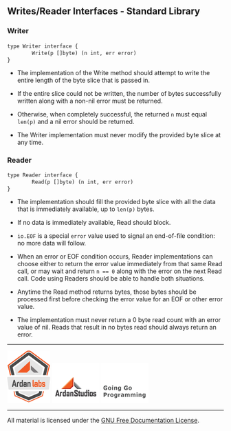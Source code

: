 ## Writes/Reader Interfaces - Standard Library

### Writer

	type Writer interface {
	        Write(p []byte) (n int, err error)
	}

* The implementation of the Write method should attempt to write the entire length
  of the byte slice that is passed in.

* If the entire slice could not be written, the number of bytes successfully written
  along with a non-nil error must be returned.

* Otherwise, when completely successful, the returned `n` must equal `len(p)` and a
  nil error should be returned.

* The Writer implementation must never modify the provided byte slice at any time.

### Reader

	type Reader interface {
	        Read(p []byte) (n int, err error)
	}

* The implementation should fill the provided byte slice with all the data that is
  immediately available, up to `len(p)` bytes.

* If no data is immediately available, Read should block.

* `io.EOF` is a special `error` value used to signal an end-of-file condition: no more
  data will follow.

* When an error or EOF condition occurs, Reader implementations can choose either
  to return the error value immediately from that same Read call, or may wait and return
  `n == 0` along with the error on the next Read call. Code using Readers should be able
  to handle both situations.

* Anytime the Read method returns bytes, those bytes should be processed first before
  checking the error value for an EOF or other error value.

* The implementation must never return a 0 byte read count with an error value of nil.
  Reads that result in no bytes read should always return an error.

___
[![Ardan Labs](../../../00-slides/images/ggt_logo.png)](http://www.ardanlabs.com)
[![Ardan Studios](../../../00-slides/images/ardan_logo.png)](http://www.ardanstudios.com)
[![GoingGo Blog](../../../00-slides/images/ggb_logo.png)](http://www.goinggo.net)
___
All material is licensed under the [GNU Free Documentation License](https://github.com/ArdanStudios/gotraining/blob/master/LICENSE).
